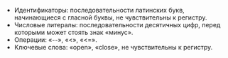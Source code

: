- Идентификаторы: последовательности латинских букв, начинающиеся с гласной буквы, не чувствительны к регистру.
- Числовые литералы: последовательности десятичных цифр, перед которыми может стоять знак «минус».
- Операции: «--», «<», «<=».
- Ключевые слова: «open», «close», не чувствительны к регистру.
